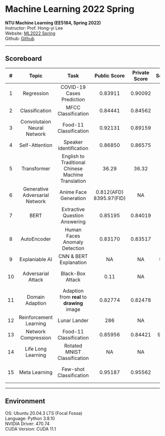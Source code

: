 # Machine Learning 2022 Spring

**NTU Machine Learning (EE5184, Spring 2022)**  
Instructor: Prof. Hong-yi Lee  
Website: [ML2022 Spring](https://speech.ee.ntu.edu.tw/~hylee/ml/2022-spring.php)  
Github: [Github](https://github.com/virginiakm1988/ML2022-Spring)

---
## Scoreboard
| # | Topic | Task | Public Score | Private Score | Score | Ranking |
| :---: | :---: | :---: | :---: | :---: | :---: | :---: |
| 1 | Regression | COVID-19 Cases Prediction | 0.83911 | 0.90092 | 9 | 154/944<br>Top 16% |
| 2 | Classification | MFCC Classification | 0.84441 | 0.84562 | 10 | 13/615<br>(op 2% |
| 3 | Convolutaion Neural Network | Food-11 Classification | 0.92131 | 0.89159 | 10 | 43/549<br>Top 8% |
| 4 | Self-Attention | Speaker Identification | 0.86850 | 0.86575 | 10 | 41/517<br>Top 8% |
| 5 | Transformer | English to Traditional Chinese Machine Translation | 36.29 | 36.32 | 10 | 3/389<br>Top 1% |
| 6 | Generative Adversarial Network | Anime Face Generation | 0.812(AFD)<br>8395.97(FID) | NA | 10 | 16/433<br>Top 4% |
| 7 | BERT | Extractive Question Answering | 0.85195 | 0.84019 | 10 | 6/491<br>Top 1% |
| 8 | AutoEncoder | Human Faces Anomaly Detection | 0.83170 | 0.83517 | 10 | 15/495<br>Top 3% |
| 9 | Explaniable AI | CNN & BERT Explanation | NA | NA | 9.6 | NA |
| 10 | Adversarial Attack | Black-Box Attack | 0.11 | NA | 10 | 89/428<br>Top 21% |
| 11 | Domain Adaption | Adaption from **real** to **drawing** image | 0.82774 | 0.82478 | 10 | 36/372<br>Top 10% |
| 12 | Reinforcement Learning | Lunar Lander | 286 | NA | 10 | 20/301<br>Top 7% |
| 13 | Network Compression | Food-11 Classification | 0.85956 | 0.84421 | 9.75 | 16/257<br>Top 6% |
| 14 | Life Long Learning | Rotated MNIST Classification | NA | NA | 10 | NA |
| 15 | Meta Learning | Few-shot Classification | 0.95187 | 0.95562 | 10 | 61/194<br>Top 31% |

---
## Environment

OS: Ubuntu 20.04.3 LTS (Focal Fossa)  
Language: Python 3.8.10  
NVIDIA Driver: 470.74  
CUDA Version: CUDA 11.1  